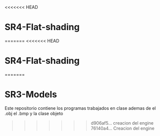 <<<<<<< HEAD
# SR4-Flat-shading
=======
<<<<<<< HEAD
# SR4-Flat-shading
=======
# SR3-Models
Este repositorio contiene los programas trabajados en clase ademas de el .obj el .bmp y la clase objeto
>>>>>>> d906af5... creacion del engine
>>>>>>> 76140a4... Creacion del engine
